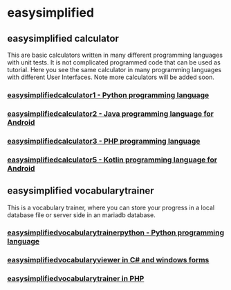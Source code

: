# easysimplified
## easysimplified calculator
This are basic calculators written in many different programming languages with unit tests. It is not complicated programmed code that can be used as tutorial. Here you see the same calculator in many programming languages with different User Interfaces. Note more calculators will be added soon.
### [easysimplifiedcalculator1 - Python programming language](https://github.com/MakiWolf/easysimplifiedcalculator1)
### [easysimplifiedcalculator2 - Java programming language for Android](https://gitlab.com/makiwolf/easysimplifiedcalculator2)
### [easysimplifiedcalculator3 - PHP programming language](https://github.com/MakiWolf/easysimplifiedcalculator3)
### [easysimplifiedcalculator5 - Kotlin programming language for Android](https://gitlab.com/makiwolf/easysimplifiedcalculator5)

## easysimplified vocabularytrainer
This is a vocabulary trainer, where you can store your progress in a local database file or server side in an mariadb database.
### [easysimplifiedvocabularytrainerpython - Python programming language](https://github.com/MakiWolf/easysimplifiedvocabularytrainerpython)
### [easysimplifiedvocabularyviewer in C# and windows forms](https://github.com/MakiWolf/easysimplifiedvocabularyviewer)
### [easysimplifiedvocabularytrainer in PHP](https://github.com/MakiWolf/easysimplifiedvocabularytrainerphp)
